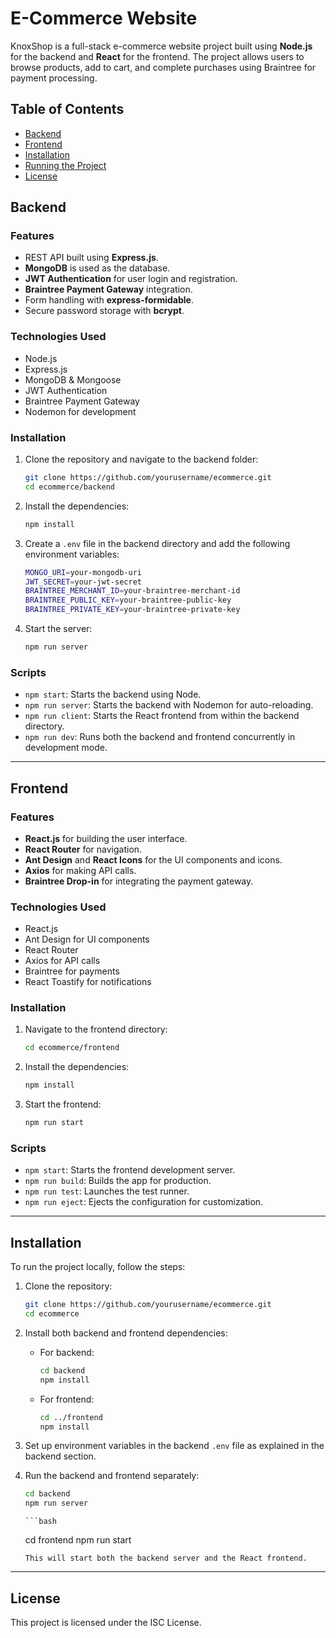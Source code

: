 # E-Commerce Website

KnoxShop is a full-stack e-commerce website project built using **Node.js** for the backend and **React** for the frontend. The project allows users to browse products, add to cart, and complete purchases using Braintree for payment processing.

## Table of Contents

- [Backend](#backend)
- [Frontend](#frontend)
- [Installation](#installation)
- [Running the Project](#running-the-project)
- [License](#license)

## Backend

### Features

- REST API built using **Express.js**.
- **MongoDB** is used as the database.
- **JWT Authentication** for user login and registration.
- **Braintree Payment Gateway** integration.
- Form handling with **express-formidable**.
- Secure password storage with **bcrypt**.

### Technologies Used

- Node.js
- Express.js
- MongoDB & Mongoose
- JWT Authentication
- Braintree Payment Gateway
- Nodemon for development

### Installation

1. Clone the repository and navigate to the backend folder:

   ```bash
   git clone https://github.com/yourusername/ecommerce.git
   cd ecommerce/backend
   ```

2. Install the dependencies:

   ```bash
   npm install
   ```

3. Create a `.env` file in the backend directory and add the following environment variables:

   ```bash
   MONGO_URI=your-mongodb-uri
   JWT_SECRET=your-jwt-secret
   BRAINTREE_MERCHANT_ID=your-braintree-merchant-id
   BRAINTREE_PUBLIC_KEY=your-braintree-public-key
   BRAINTREE_PRIVATE_KEY=your-braintree-private-key
   ```

4. Start the server:
   ```bash
   npm run server
   ```

### Scripts

- `npm start`: Starts the backend using Node.
- `npm run server`: Starts the backend with Nodemon for auto-reloading.
- `npm run client`: Starts the React frontend from within the backend directory.
- `npm run dev`: Runs both the backend and frontend concurrently in development mode.

---

## Frontend

### Features

- **React.js** for building the user interface.
- **React Router** for navigation.
- **Ant Design** and **React Icons** for the UI components and icons.
- **Axios** for making API calls.
- **Braintree Drop-in** for integrating the payment gateway.

### Technologies Used

- React.js
- Ant Design for UI components
- React Router
- Axios for API calls
- Braintree for payments
- React Toastify for notifications

### Installation

1. Navigate to the frontend directory:

   ```bash
   cd ecommerce/frontend
   ```

2. Install the dependencies:

   ```bash
   npm install
   ```

3. Start the frontend:
   ```bash
   npm run start
   ```

### Scripts

- `npm start`: Starts the frontend development server.
- `npm run build`: Builds the app for production.
- `npm run test`: Launches the test runner.
- `npm run eject`: Ejects the configuration for customization.

---

## Installation

To run the project locally, follow the steps:

1.  Clone the repository:

    ```bash
    git clone https://github.com/yourusername/ecommerce.git
    cd ecommerce
    ```

2.  Install both backend and frontend dependencies:

    - For backend:
      ```bash
      cd backend
      npm install
      ```
    - For frontend:
      ```bash
      cd ../frontend
      npm install
      ```

3.  Set up environment variables in the backend `.env` file as explained in the backend section.

4.  Run the backend and frontend separately:
    ```bash
    cd backend
    npm run server
    ```
        ```bash
    cd frontend
    npm run start
    ```
    This will start both the backend server and the React frontend.
    ```

---

## License

This project is licensed under the ISC License.
